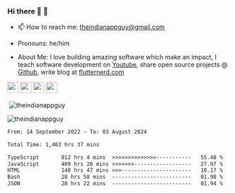 ### Hi there 👋 🙂

- 📫 How to reach me: theindianappguy@gmail.com

- Pronouns: he/him

- About Me: I love building amazing software which make an impact, I teach software development on [Youtube](https://www.youtube.com/SanskarTiwari), share open source projects @ [Github](https://github.com/theindianappguy), write blog at <a href="https://flutternerd.com/">flutternerd.com</a>

<p><a href="https://www.twitter.com/indianappguy"><img src="https://img.shields.io/badge/twitter-%231DA1F2.svg?&style=for-the-badge&logo=twitter&logoColor=white" height=25></a> <a href="https://www.linkedin.com/in/lamsanskar/"><img src="https://img.shields.io/badge/linkedin-%230077B5.svg?&style=for-the-badge&logo=linkedin&logoColor=white" height=25></a> <a href="https://www.instagram.com/sanskar.dev/"><img src="https://img.shields.io/badge/instagram-%23E4405F.svg?&style=for-the-badge&logo=instagram&logoColor=white" height=25></a> <a href="https://medium.com/@theindianappguy"><img src="https://img.shields.io/badge/medium-%2312100E.svg?&style=for-the-badge&logo=medium&logoColor=white" height=25></a> </p>

<p>&nbsp;<img align="center" src="https://github-readme-stats.vercel.app/api?username=theindianappguy&show_icons=true&locale=en" alt="theindianappguy" /></p>

<p><img align="center" src="https://github-readme-streak-stats.herokuapp.com/?user=theindianappguy&" alt="theindianappguy" /></p>

<!--START_SECTION:waka-->

```txt
From: 14 September 2022 - To: 03 August 2024

Total Time: 1,463 hrs 37 mins

TypeScript       812 hrs 4 mins  >>>>>>>>>>>>>>-----------   55.48 %
JavaScript       409 hrs 26 mins >>>>>>>------------------   27.97 %
HTML             148 hrs 47 mins >>>----------------------   10.17 %
Bash             28 hrs 58 mins  -------------------------   01.98 %
JSON             28 hrs 22 mins  -------------------------   01.94 %
```

<!--END_SECTION:waka-->
